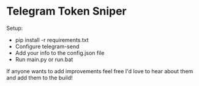 # Telegram Token Sniper

Setup:
 - pip install -r requirements.txt
 - Configure telegram-send
 - Add your info to the config.json file
 - Run main.py or run.bat


If anyone wants to add improvements feel free I'd love to hear about them and add them to the build!
